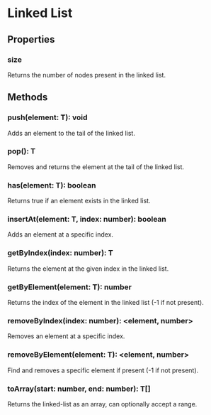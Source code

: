 # Linked List

## Properties

### size

Returns the number of nodes present in the linked list.

## Methods

### push(element: T): void

Adds an element to the tail of the linked list.

### pop(): T

Removes and returns the element at the tail of the linked list.

### has(element: T): boolean

Returns true if an element exists in the linked list.

### insertAt(element: T, index: number): boolean

Adds an element at a specific index.

### getByIndex(index: number): T

Returns the element at the given index in the linked list.

### getByElement(element: T): number

Returns the index of the element in the linked list (-1 if not present).

### removeByIndex(index: number): <element, number>

Removes an element at a specific index.

### removeByElement(element: T): <element, number>

Find and removes a specific element if present (-1 if not present).

### toArray(start: number, end: number): T[]

Returns the linked-list as an array, can optionally accept a range.
